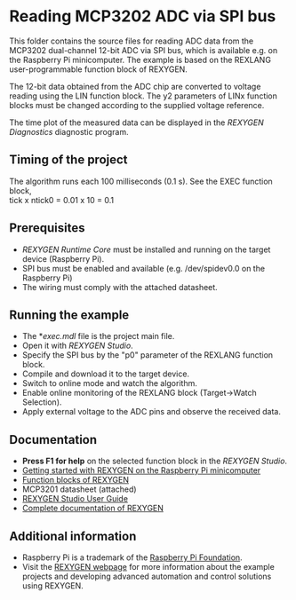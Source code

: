 ﻿Reading MCP3202 ADC via SPI bus 
===============================

This folder contains the source files for reading ADC data from the MCP3202
dual-channel 12-bit ADC via SPI bus, which is available e.g. on the Raspberry Pi 
minicomputer. The example is based on the REXLANG user-programmable function 
block of REXYGEN. 

The 12-bit data obtained from the ADC chip are converted to voltage reading 
using the LIN function block. The y2 parameters of LINx function blocks must 
be changed according to the supplied voltage reference.

The time plot of the measured data can be displayed in the *REXYGEN Diagnostics* diagnostic 
program.

## Timing of the project ##
The algorithm runs each 100 milliseconds (0.1 s). See the EXEC function block,  
tick x ntick0 = 0.01 x 10 = 0.1 

## Prerequisites ##
- *REXYGEN Runtime Core* must be installed and running on the target device (Raspberry Pi).
- SPI bus must be enabled and available (e.g. /dev/spidev0.0 on the Raspberry Pi)
- The wiring must comply with the attached datasheet. 

## Running the example ##
- The **exec.mdl* file is the project main file.
- Open it with *REXYGEN Studio*.
- Specify the SPI bus by the "p0" parameter of the REXLANG function block.
- Compile and download it to the target device.
- Switch to online mode and watch the algorithm.
- Enable online monitoring of the REXLANG block (Target->Watch Selection).
- Apply external voltage to the ADC pins and observe the received data.  

## Documentation ##
- **Press F1 for help** on the selected function block in the *REXYGEN Studio*.
- [Getting started with REXYGEN on the Raspberry Pi minicomputer](https://www.rexygen.com/doc/PDF/ENGLISH/RexygenGettingStarted_RasPi_ENG.pdf)
- [Function blocks of REXYGEN](https://www.rexygen.com/doc/PDF/ENGLISH/BRef_ENG.pdf)
- MCP3201 datasheet (attached)
- [REXYGEN Studio User Guide](https://www.rexygen.com/doc/PDF/ENGLISH/RexygenStudio_ENG.pdf)
- [Complete documentation of REXYGEN](http://www.rexygen.com/documentation-and-support)

## Additional information ##
- Raspberry Pi is a trademark of the [Raspberry Pi Foundation](http://www.raspberrypi.org).
- Visit the [REXYGEN webpage](http://www.rexygen.com) 
for more information about the example projects and developing advanced 
automation and control solutions using REXYGEN.
